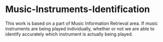 # Music-Instruments-Identification
This work is based on a part of Music Information Retrieval area. If music instruments are being played individually, whether or not we are able to identify accurately which instrument is actually being played.
